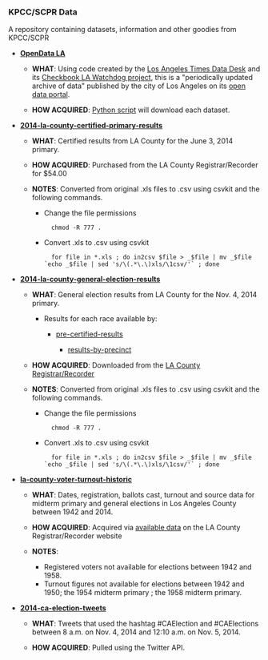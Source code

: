 ### KPCC/SCPR Data

A repository containing datasets, information and other goodies from KPCC/SCPR

* **[OpenData LA](https://github.com/SCPR/opendata-la-watchdog)**

    * **WHAT**: Using code created by the [Los Angeles Times Data Desk](https://github.com/datadesk) and its [Checkbook LA Watchdog project](https://github.com/datadesk/checkbook-la-watchdog), this is a "periodically updated archive of data" published by the city of Los Angeles on its [open data portal](https://data.lacity.org/).

    * **HOW ACQUIRED**: [Python script](https://github.com/SCPR/opendata-la-watchdog/blob/master/watchdog.py) will download each dataset.

* **[2014-la-county-certified-primary-results](https://github.com/SCPR/kpcc-data-team/tree/master/data/2014-la-county-certified-primary-results)**

    * **WHAT**: Certified results from LA County for the June 3, 2014 primary.

    * **HOW ACQUIRED**: Purchased from the LA County Registrar/Recorder for $54.00

    * **NOTES**: Converted from original .xls files to .csv using csvkit and the following commands.

        * Change the file permissions

                chmod -R 777 .

        * Convert .xls to .csv using csvkit

                for file in *.xls ; do in2csv $file > _$file | mv _$file `echo _$file | sed 's/\(.*\.\)xls/\1csv/'` ; done

* **[2014-la-county-general-election-results](https://github.com/SCPR/kpcc-data-team/tree/master/2014-la-county-general-election-results)**

    * **WHAT**: General election results from LA County for the Nov. 4, 2014 primary.

        * Results for each race available by:

            * [pre-certified-results](https://github.com/SCPR/kpcc-data-team/tree/master/2014-la-county-general-election-results/pre-certified-results)

                * [results-by-precinct](https://github.com/SCPR/kpcc-data-team/tree/master/2014-la-county-general-election-results/pre-certified-results/results-by-precinct)

    * **HOW ACQUIRED**: Downloaded from the [LA County Registrar/Recorder](http://www.lavote.net/home/voting-elections/election-resources/past-elections/past-election-results#Nov42014)

    * **NOTES**: Converted from original .xls files to .csv using csvkit and the following commands.

        * Change the file permissions

                chmod -R 777 .

        * Convert .xls to .csv using csvkit

                for file in *.xls ; do in2csv $file > _$file | mv _$file `echo _$file | sed 's/\(.*\.\)xls/\1csv/'` ; done

* **[la-county-voter-turnout-historic](https://github.com/SCPR/kpcc-data-team/tree/master/la-county-voter-turnout-historic)**

    * **WHAT**: Dates, registration, ballots cast, turnout and source data for midterm primary and general elections in Los Angeles County between 1942 and 2014.

    * **HOW ACQUIRED**: Acquired via [available data](http://apps1.lavote.net/General/ARCHIVES/OFFICIAL_ELECTION_RETURNS/Default.cfm) on the LA County Registrar/Recorder website

    * **NOTES**:
        * Registered voters not available for elections between 1942 and 1958.
        * Turnout figures not available for elections between 1942 and 1950; the 1954 midterm primary ; the 1958 midterm primary.

* **[2014-ca-election-tweets](https://github.com/SCPR/kpcc-data-teama/tree/master/2014-ca-election-tweets)**

    * **WHAT**: Tweets that used the hashtag #CAElection and #CAElections between 8 a.m. on Nov. 4, 2014 and 12:10 a.m. on Nov. 5, 2014.

    * **HOW ACQUIRED**: Pulled using the Twitter API.